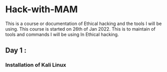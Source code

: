 # Hack-with-MAM
This is a course or documentation of Ethical hacking and the tools I will be using.
This course is started on 26th of Jan 2022.
This is to maintain of tools and commands I will be using In Ethical hacking.
## Day 1 : 
### Installation of Kali Linux


